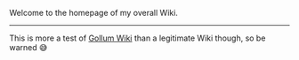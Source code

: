 Welcome to the homepage of my overall Wiki.

***

This is more a test of [Gollum Wiki](https://github.com/gollum/gollum/wiki/Gollum-via-Docker) than a legitimate Wiki though, so be warned 😅